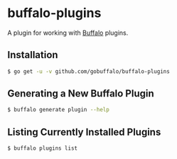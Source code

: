 # buffalo-plugins

A plugin for working with [Buffalo](https://gobuffalo.io) plugins.

## Installation

```bash
$ go get -u -v github.com/gobuffalo/buffalo-plugins
```

## Generating a New Buffalo Plugin

```bash
$ buffalo generate plugin --help
```

## Listing Currently Installed Plugins

```bash
$ buffalo plugins list
```
